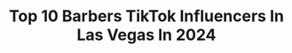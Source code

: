 ---
title: Top 10 Barbers TikTok Influencers In Las Vegas In 2024
description: >-
  Find top barbers TikTok influencers in Las Vegas in 2024. Most popular hashtags: #fyp #duet #lasvegas.
platform: TikTok
hits: 5
text_top: Discover the top-rated TikTok accounts on inBeat.
text_bottom: Our search engine aggregates 5 TikTok influencers like this in Las Vegas, United States for you to pitch.
profiles:
  - username: "joker_pinkmask"
    fullname: >-
      🃏😇J0K3R💀😂
    bio: >-
      LV 🏜 Caribbean mf Yes Im 17 Sc:luisgaricaoni Positive vibes only
    location: "United States"
    followers: 16400
    engagement: 1516
    commentsToLikes: 0.038634
    id: ckdspjjrqogta0j237yi1kiwz
    verified: false
    hashtags: "#hispanics, #toxic, #crush, #love"
  - username: "marcinteodoru"
    fullname: >-
      Marcin Teodoru
    bio: >-
      Ecom | Travel | Invest 👆🏼YouTube 🚀 💸Zero to $1,000,000 Challenge! 👇🏼
    location: "United States"
    followers: 293100
    engagement: 482
    commentsToLikes: 0.088563
    id: ck9gkm3w6jydx0j7885r2su20
    verified: false
    hashtags: "#share, #dogecoin, #cryptocurrency, #travel"
  - username: "deanothebarber"
    fullname: >-
      deanothebarber
    bio: >-
      I cut hair & teach Content Creator Los Angeles 🦋
    location: "United States"
    followers: 447200
    engagement: 1570
    commentsToLikes: 0.013062
    id: ckcjcj30i9jeq0j23774ac3vl
    verified: false
    hashtags: "#tattoo, #barber, #tattoos, #barberlife"
  - username: "doc_egemba"
    fullname: >-
      doc_egemba
    bio: >-
      Doctor’s Office... I hope you have an appointment 🧐 https://youtu.be/rPQPgItxfg
    location: "United States"
    followers: 87800
    engagement: 1409
    commentsToLikes: 0.028016
    id: ck8qpxpc75int0j78lyhj8tjz
    verified: false
    hashtags: "#soda, #nerd, #barber, #netflixdreams"
  - username: "dlordink"
    fullname: >-
      DLORDINK
    bio: >-
      Lead Artist @graffitimansion Artist @tfhnashville IG @dlordink Snap @dlordink
    location: "United States"
    followers: 9532
    engagement: 594
    commentsToLikes: 0.061816
    id: ckcvhax4wtztl0j23tbnf5tqs
    verified: false
    hashtags: "#donaldtrump2020, #xmas, #cenotesmexico, #trump"
  - username: "thompson.2.sharp"
    fullname: >-
      💈 Thompson 💈
    bio: >-
      Flawda🌴 Barber💈 @Haileyelyse_ ❤️
    location: "United States"
    followers: 166900
    engagement: 1564
    commentsToLikes: 0.038936
    id: ck81s8uojqvnl0j78ivzahdkx
    verified: false
    hashtags: ""
  - username: "kylosbarbie"
    fullname: >-
      Macy 🦭
    bio: >-
      Kylo Ren’s pastel queen & Charlie Barber’s sugar baby she/her 💕 BLM 💕
    location: "United States"
    followers: 11300
    engagement: 2208
    commentsToLikes: 0.051324
    id: ckdnuzeqpny5j0j23terl4sk4
    verified: false
    hashtags: "#starwars, #greenscreen, #adamdriver, #adamdriverstan"
  - username: "jaidynbarber"
    fullname: >-
      • J A I D Y N •
    bio: >-
      ga follow my IG or don’t, idrc :) venmo:jaidynbarber snap:jaidyn.barber
    location: "United States"
    followers: 43200
    engagement: 2239
    commentsToLikes: 0.063182
    id: ck9m45cwvk5sh0j7863cyta3q
    verified: false
    hashtags: "#longdistancesucks, #spookyszn, #boys, #facetime"
  - username: "braydon_barber25"
    fullname: >-
      Braydon””B
    bio: >-
      👆Follow 👆 😜No half sends ✌️ Insta braydon_barber_
    location: "United States"
    followers: 25800
    engagement: 1829
    commentsToLikes: 0.024867
    id: ckdi89qzaan9c0j23gercsaxk
    verified: false
    hashtags: "#fup, #xycba, #livestock, #pigs"
  - username: "iye334"
    fullname: >-
      Antunia Woods
    bio: >-
      actor,artist,comedian,barber YouTube=Iye woods Ig=iye woods
    location: "United States"
    followers: 125100
    engagement: 864
    commentsToLikes: 0.049774
    id: ckdnukkosnc090j2300rewt19
    verified: false
    hashtags: "#duet"
---